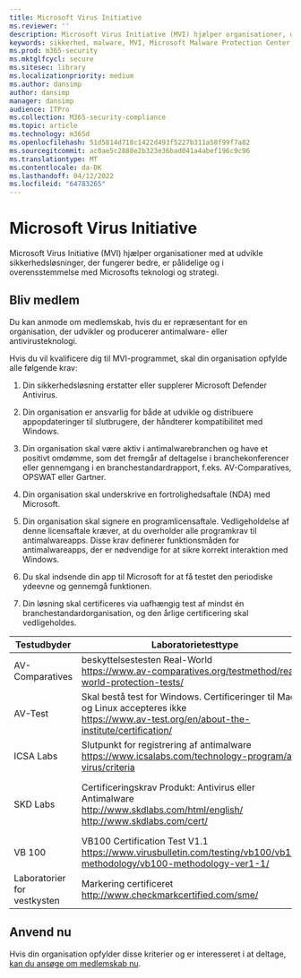 ```yaml
---
title: Microsoft Virus Initiative
ms.reviewer: ''
description: Microsoft Virus Initiative (MVI) hjælper organisationer, der gør antivirus- eller antimalwareprodukter integreret med Windows og deler telemetri med Microsoft.
keywords: sikkerhed, malware, MVI, Microsoft Malware Protection Center, MMPC, alliancer, WDSI
ms.prod: m365-security
ms.mktglfcycl: secure
ms.sitesec: library
ms.localizationpriority: medium
ms.author: dansimp
author: dansimp
manager: dansimp
audience: ITPro
ms.collection: M365-security-compliance
ms.topic: article
ms.technology: m365d
ms.openlocfilehash: 51d5814d718c1422d493f5227b311a58f99f7a82
ms.sourcegitcommit: ac0ae5c2888e2b323e36bad041a4abef196c9c96
ms.translationtype: MT
ms.contentlocale: da-DK
ms.lasthandoff: 04/12/2022
ms.locfileid: "64783265"
---
```

# <a name="microsoft-virus-initiative"></a>Microsoft Virus Initiative

Microsoft Virus Initiative (MVI) hjælper organisationer med at udvikle sikkerhedsløsninger, der fungerer bedre, er pålidelige og i overensstemmelse med Microsofts teknologi og strategi.

## <a name="become-a-member"></a>Bliv medlem

Du kan anmode om medlemskab, hvis du er repræsentant for en organisation, der udvikler og producerer antimalware- eller antivirusteknologi. 

Hvis du vil kvalificere dig til MVI-programmet, skal din organisation opfylde alle følgende krav:

1. Din sikkerhedsløsning erstatter eller supplerer Microsoft Defender Antivirus.

2. Din organisation er ansvarlig for både at udvikle og distribuere appopdateringer til slutbrugere, der håndterer kompatibilitet med Windows.

3. Din organisation skal være aktiv i antimalwarebranchen og have et positivt omdømme, som det fremgår af deltagelse i branchekonferencer eller gennemgang i en branchestandardrapport, f.eks. AV-Comparatives, OPSWAT eller Gartner.

4. Din organisation skal underskrive en fortrolighedsaftale (NDA) med Microsoft.

5. Din organisation skal signere en programlicensaftale. Vedligeholdelse af denne licensaftale kræver, at du overholder alle programkrav til antimalwareapps. Disse krav definerer funktionsmåden for antimalwareapps, der er nødvendige for at sikre korrekt interaktion med Windows.

6. Du skal indsende din app til Microsoft for at få testet den periodiske ydeevne og gennemgå funktionen.

7. Din løsning skal certificeres via uafhængig test af mindst én branchestandardorganisation, og den årlige certificering skal vedligeholdes.

|Testudbyder|Laboratorietesttype|Minimumniveau/score|
|-------------|---------------|----------------------|
|AV-Comparatives|beskyttelsestesten Real-World </br> <https://www.av-comparatives.org/testmethod/real-world-protection-tests/>|Bedømmelse af "Godkendt" fra AV Comparatives|
|AV-Test|Skal bestå test for Windows. Certificeringer til Mac og Linux accepteres ikke </br> <https://www.av-test.org/en/about-the-institute/certification/>|Opnå "AV-TEST Certified" (for private brugere) eller "AV-TEST Approved" (for virksomhedsbrugere)|
|ICSA Labs|Slutpunkt for registrering af antimalware </br> <https://www.icsalabs.com/technology-program/anti-virus/criteria>|PASS/Certified|
|SKD Labs|Certificeringskrav Produkt: Antivirus eller Antimalware </br> <http://www.skdlabs.com/html/english/> </br> <http://www.skdlabs.com/cert/>|CERTIFICERINGskrav til SKD Labs Star Check Pass >= 98,5 % med On Demand-, On Access- og Total Detection-test|
|VB 100|VB100 Certification Test V1.1 </br> <https://www.virusbulletin.com/testing/vb100/vb100-methodology/vb100-methodology-ver1-1/>|VB100-certificering|
|Laboratorier for vestkysten|Markering certificeret </br> <http://www.checkmarkcertified.com/sme/>|"A"-bedømmelse af produktsikkerhedsydeevne|

## <a name="apply-now"></a>Anvend nu

Hvis din organisation opfylder disse kriterier og er interesseret i at deltage, [kan du ansøge om medlemskab nu](https://forms.office.com/Pages/ResponsePage.aspx?id=v4j5cvGGr0GRqy180BHbRxusDUkejalGp0OAgRTWC7BUQVRYUEVMNlFZUjFaUDY2T1U1UDVVU1NKVi4u).

